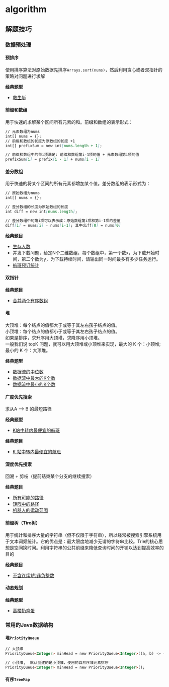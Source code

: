 # algorithm

## 解题技巧

### 数据预处理

#### 预排序
使用排序算法对原始数据先排序`Arrays.sort(nums)`，然后利用贪心或者双指针的策略对问题进行求解

**经典题型**
- [救生艇](https://leetcode-cn.com/problems/boats-to-save-people/)

#### 前缀和数组
用于快速的求解某个区间所有元素的和。前缀和数组的表示形式：

```markdown
// 元素数组为nums
int[] nums = {};
// 前缀和数组的长度为原数组的长度 +1
int[] prefixSum = new int[nums.length + 1];

// 前缀和数组中的每i项满足: 前缀和数组第i-1项的值 + 元素数组第i项的值
prefixSum[i] = prefix[i - 1] + nums[i - 1]

```

#### 差分数组
用于快速的将某个区间的所有元素都增加某个值。差分数组的表示形式为：

```markdown
// 原始数组为nums
int[] nums = {};

// 差分数组的长度为原始数组的长度
int diff = new int[nums.length];

// 差分数组中的第i项可以表示成：原始数组第i项和第i-1项的差值
diff[i] = nums[i] - nums[i-1]; 其中diff[0] = nums[0]
```

**经典题目**
- [生存人数](https://leetcode-cn.com/problems/living-people-lcci/)
- 并发下载问题，给定N个二维数组，每个数组中，第一个数x，为下载开始时间，第二个数为y，为下载持续时间，请输出同一时间最多有多少任务运行。
- [航班预订统计](https://leetcode-cn.com/problems/corporate-flight-bookings/)

#### 双指针

**经典题目**
- [合并两个有序数组](https://leetcode-cn.com/leetbook/read/top-interview-questions/xmi2l7/)

#### 堆
大顶堆：每个结点的值都大于或等于其左右孩子结点的值。<br/>
小顶堆：每个结点的值都小于或等于其左右孩子结点的值。<br/>
如果是排序，求升序用大顶堆，求降序用小顶堆。<br/>
一般我们说 topK 问题，就可以用大顶堆或小顶堆来实现，最大的 K 个：小顶堆; 最小的 K 个：大顶堆。

**经典题型**
- [数据流的中位数](https://leetcode-cn.com/problems/find-median-from-data-stream/)
- [数据流中最大的K个数]()
- [数据流中最小的K个数]()

#### 广度优先搜索
求从A --> B 的最短路径

**经典题型**
- [K站中转内最便宜的航班](https://leetcode-cn.com/problems/cheapest-flights-within-k-stops/)

**经典题目**
- [K 站中转内最便宜的航班](https://leetcode-cn.com/problems/cheapest-flights-within-k-stops/)

#### 深度优先搜索
回溯 + 剪枝（提前结束某个分支的继续搜索）

**经典题目**
- [所有可能的路径](https://leetcode-cn.com/problems/all-paths-from-source-to-target/)
- [矩阵中的路径](https://leetcode-cn.com/problems/ju-zhen-zhong-de-lu-jing-lcof/)
- [机器人的运动范围](https://leetcode-cn.com/problems/ji-qi-ren-de-yun-dong-fan-wei-lcof/)

#### 前缀树（Tire树）

用于统计和排序大量的字符串（但不仅限于字符串），所以经常被搜索引擎系统用于文本词频统计。它的优点是：最大限度地减少无谓的字符串比较。Trie的核心思想是空间换时间。利用字符串的公共前缀来降低查询时间的开销以达到提高效率的目的

**经典题目**
- [不含连续1的非负整数](https://leetcode-cn.com/problems/non-negative-integers-without-consecutive-ones/)

#### 动态规划

**经典题型**
- [高楼扔鸡蛋](https://leetcode-cn.com/problems/super-egg-drop/solution/ji-ben-dong-tai-gui-hua-jie-fa-by-labuladong/)

### 常用的Java数据结构

#### 堆`PriotityQueue`

```markdown
// 大顶堆
PriorityQueue<Integer> minHead = new PriorityQueue<Integer>((a, b) -> (b - a));

// 小顶堆,  默认创建的是小顶堆，使用的自然序堆元素排序
PriorityQueue<Integer> minHead = new PriorityQueue<Integer>();
```

#### 有序`TreeMap`
